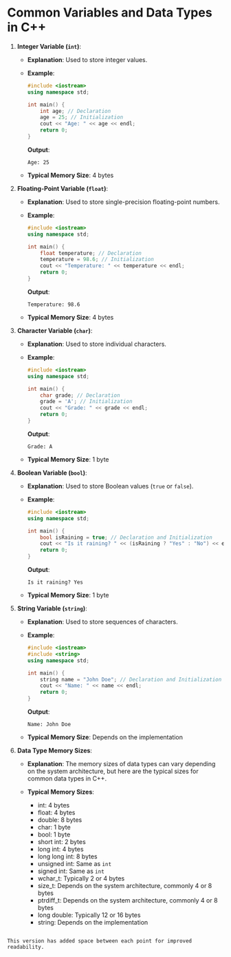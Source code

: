 
# Common Variables and Data Types in C++

1. **Integer Variable (`int`)**:

   - **Explanation**: Used to store integer values.

   - **Example**:

     ```cpp
     #include <iostream>
     using namespace std;
     
     int main() {
         int age; // Declaration
         age = 25; // Initialization
         cout << "Age: " << age << endl;
         return 0;
     }
     ```

     **Output**:
     ```
     Age: 25
     ```

   - **Typical Memory Size**: 4 bytes

2. **Floating-Point Variable (`float`)**:

   - **Explanation**: Used to store single-precision floating-point numbers.

   - **Example**:

     ```cpp
     #include <iostream>
     using namespace std;
     
     int main() {
         float temperature; // Declaration
         temperature = 98.6; // Initialization
         cout << "Temperature: " << temperature << endl;
         return 0;
     }
     ```

     **Output**:
     ```
     Temperature: 98.6
     ```

   - **Typical Memory Size**: 4 bytes

3. **Character Variable (`char`)**:

   - **Explanation**: Used to store individual characters.

   - **Example**:

     ```cpp
     #include <iostream>
     using namespace std;
     
     int main() {
         char grade; // Declaration
         grade = 'A'; // Initialization
         cout << "Grade: " << grade << endl;
         return 0;
     }
     ```

     **Output**:
     ```
     Grade: A
     ```

   - **Typical Memory Size**: 1 byte

4. **Boolean Variable (`bool`)**:

   - **Explanation**: Used to store Boolean values (`true` or `false`).

   - **Example**:

     ```cpp
     #include <iostream>
     using namespace std;
     
     int main() {
         bool isRaining = true; // Declaration and Initialization
         cout << "Is it raining? " << (isRaining ? "Yes" : "No") << endl;
         return 0;
     }
     ```

     **Output**:
     ```
     Is it raining? Yes
     ```

   - **Typical Memory Size**: 1 byte

5. **String Variable (`string`)**:

   - **Explanation**: Used to store sequences of characters.

   - **Example**:

     ```cpp
     #include <iostream>
     #include <string>
     using namespace std;
     
     int main() {
         string name = "John Doe"; // Declaration and Initialization
         cout << "Name: " << name << endl;
         return 0;
     }
     ```

     **Output**:
     ```
     Name: John Doe
     ```

   - **Typical Memory Size**: Depends on the implementation

6. **Data Type Memory Sizes**:

   - **Explanation**: The memory sizes of data types can vary depending on the system architecture, but here are the typical sizes for common data types in C++.

   - **Typical Memory Sizes**:
     - int: 4 bytes
     - float: 4 bytes
     - double: 8 bytes
     - char: 1 byte
     - bool: 1 byte
     - short int: 2 bytes
     - long int: 4 bytes
     - long long int: 8 bytes
     - unsigned int: Same as `int`
     - signed int: Same as `int`
     - wchar_t: Typically 2 or 4 bytes
     - size_t: Depends on the system architecture, commonly 4 or 8 bytes
     - ptrdiff_t: Depends on the system architecture, commonly 4 or 8 bytes
     - long double: Typically 12 or 16 bytes
     - string: Depends on the implementation
``` 

This version has added space between each point for improved readability.
